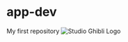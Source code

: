 # app-dev
 My first repository
![Studio Ghibli Logo](https://upload.wikimedia.org/wikipedia/commons/7/76/Studio_Ghibli_wordmark.svg)





